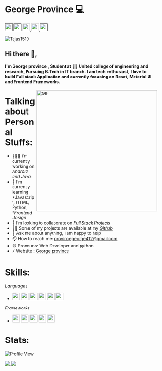 # George Province 💻
<p>
<a href=""><img src="https://twitter.com/GeorgeProvince5" height=25></a> 
<a href=""><img src="https://aleen42.github.io/badges/src/medium.svg" height=25></a> 
<a href="https://www.linkedin.com/in/george-province-7007b4238/"><img src="https://img.shields.io/badge/linkedin-%230077B5.svg?&style=for-the-badge&logo=linkedin&logoColor=white" height=25>
<a href="https://www.instagram.com/_the_george_19/?hl=en"><img src="https://img.shields.io/badge/instagram-%23E4405F.svg?&style=for-the-badge&logo=instagram&logoColor=white" height=25>
<a href=""><img src="https://aleen42.github.io/badges/src/stackoverflow.svg" height=25>
 </a> 
</p>
 
<p align="left"> <img src="https://komarev.com/ghpvc/?username=Tejas1510" alt="Tejas1510" /> </p> 
  
## Hi there 👋,           
#### I'm George province , Student at 👨‍💻 United college of engineering and research, Pursuing B.Tech in IT branch.  I am tech enthusiast, I love to build Full stack Application and currently focusing on React, Material UI and Frontend Frameworks.  

<img align="right" alt="GIF" src="https://miro.medium.com/max/875/1*Urc28sbnORGOW5oyohQ06g.gif" width="400px" />  

# Talking about Personal Stuffs:

- 👨🏽‍💻 I’m currently working on *Android and Java*
- 🌱 I’m currently learning *Javascript, HTML, Python, **Frontend Design*
- 👯 I’m looking to collaborate on <a href="https://github.com/Tejas1510/Awesome-Javascript-and-React-Project">*Full Stack Projects*</a>
- 👨‍💻 Some of my projects are available at my <a href="https://github.com/Tejas1510?tab=repositories">*Github*</a>
- 💬 Ask me about anything, I am happy to help
- 📫 How to reach me: provincegeorge412@gmail.com
- 😄 Pronouns: Web Developer and python
- ⚡ Website : <a target="_blank" href="https://tejastapas.netlify.app/">George province</a>

# Skills:

*Languages*
 * <img src ="https://img.shields.io/badge/python-%233776AB.svg?&style=flat-square&logo=python&logoColor=white" height=25> <img src ="https://camo.githubusercontent.com/d423cf12cc9ec53976db472d8844305e3f324418/68747470733a2f2f696d672e736869656c64732e696f2f62616467652f2d4a6176615363726970742d626c61636b3f7374796c653d666c61742d737175617265266c6f676f3d6a617661736372697074" height=25> <img src ="https://img.shields.io/badge/c++%20-%2300599C.svg?&style=for-the-badge&logo=c%2B%2B&logoColor=white" height=25> <img src ="https://img.shields.io/badge/html5%20-%23E34F26.svg?&style=for-the-badge&logo=html5&logoColor=white" height=25> <img src ="https://img.shields.io/badge/css3%20-%231572B6.svg?&style=for-the-badge&logo=css3&logoColor=white" height=25> <img src ="https://img.shields.io/badge/java-%23ED8B00.svg?&style=for-the-badge&logo=java&logoColor=white" height=25> 
 
*Frameworks*
* <img src="https://img.shields.io/badge/Android-%234ea94b.svg?&style=for-the-badge&logo=Android&logoColor=white" height=25> <img src="https://camo.githubusercontent.com/6713ecbc89eb90c005464de60a106596475e1587/68747470733a2f2f696d672e736869656c64732e696f2f62616467652f646a616e676f2532302d2532333039324532302e7376673f267374796c653d666f722d7468652d6261646765266c6f676f3d646a616e676f266c6f676f436f6c6f723d7768697465" height=25> <img src="https://camo.githubusercontent.com/cd4f83dc0bba9fa02525d7a6b1993fd883b3d713/68747470733a2f2f696d672e736869656c64732e696f2f62616467652f666c61736b2532302d2532333030302e7376673f267374796c653d666f722d7468652d6261646765266c6f676f3d666c61736b266c6f676f436f6c6f723d7768697465" height=25> <img src="https://camo.githubusercontent.com/e3c72ff8c616617254d1b5303370700edfdb9942/68747470733a2f2f696d672e736869656c64732e696f2f62616467652f626f6f7473747261702532302d2532333536334437432e7376673f267374796c653d666f722d7468652d6261646765266c6f676f3d626f6f747374726170266c6f676f436f6c6f723d7768697465" height=25> <img src="https://camo.githubusercontent.com/6ce7b11ba5b6b3933921ffe85e01f993c54da51b/68747470733a2f2f696d672e736869656c64732e696f2f62616467652f73716c6974652d2532333037343035652e7376673f267374796c653d666f722d7468652d6261646765266c6f676f3d73716c697465266c6f676f436f6c6f723d7768697465" height=25>

 # Stats:
 
![Profile View](http://estruyf-github.azurewebsites.net/api/VisitorHit?user=Tejas1510&repo=github-visitors-badge&countColorcountColor&countColor=%237B1E7A)

<a href="https://Tejas1510.github.io">
  <img src="https://github-readme-stats.vercel.app/api?username=Tejas1510&count_private=true" align="center"/>
</a>
<a href="https://Tejas1510.github.io">
  <img src="https://github-readme-stats.vercel.app/api/top-langs/?username=Tejas1510&layout=compact" align="center"/>
</a>
